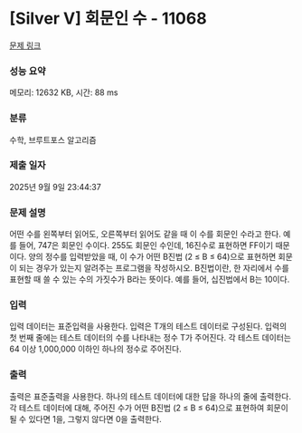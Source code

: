 # [Silver V] 회문인 수 - 11068 

[문제 링크](https://www.acmicpc.net/problem/11068) 

### 성능 요약

메모리: 12632 KB, 시간: 88 ms

### 분류

수학, 브루트포스 알고리즘

### 제출 일자

2025년 9월 9일 23:44:37

### 문제 설명

<p>어떤 수를 왼쪽부터 읽어도, 오른쪽부터 읽어도 같을 때 이 수를 회문인 수라고 한다. 예를 들어, 747은 회문인 수이다. 255도 회문인 수인데, 16진수로 표현하면 FF이기 때문이다. 양의 정수를 입력받았을 때, 이 수가 어떤 B진법 (2 ≤ B ≤ 64)으로 표현하면 회문이 되는 경우가 있는지 알려주는 프로그램을 작성하시오. B진법이란, 한 자리에서 수를 표현할 때 쓸 수 있는 수의 가짓수가 B라는 뜻이다. 예를 들어, 십진법에서 B는 10이다. </p>

### 입력 

 <p>입력 데이터는 표준입력을 사용한다. 입력은 T개의 테스트 데이터로 구성된다. 입력의 첫 번째 줄에는 테스트 데이터의 수를 나타내는 정수 T가 주어진다. 각 테스트 데이터는 64 이상 1,000,000 이하인 하나의 정수로 주어진다.</p>

### 출력 

 <p>출력은 표준출력을 사용한다. 하나의 테스트 데이터에 대한 답을 하나의 줄에 출력한다. 각 테스트 데이터에 대해, 주어진 수가 어떤 B진법 (2 ≤ B ≤ 64)으로 표현하여 회문이 될 수 있다면 1을, 그렇지 않다면 0을 출력한다.</p>


